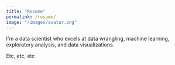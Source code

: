 ```yaml
---
title: "Resume"
permalink: /resume/
image: "/images/avatar.png"
---
```


I'm a data scientist who excels at data wrangling, machine learning, exploratory analysis, and data visualizations.

Etc, etc, etc
